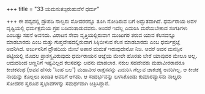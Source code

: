 +++
title = "33 ಯಮಸುತಙ್ಗರುಹುವೆನೆ ಧರ್ಮ"

+++
ಈ ಪದ್ಯದಲ್ಲಿ ದ್ರೌಪದಿ ನಾಲ್ವರು ಸೋದರರನ್ನೂ ತೂಗಿ ನೋಡಿರುವ ಬಗೆ ಅದ್ಭುತವಾಗಿದೆ. ಧರ್ಮರಾಯ ಅವಳ ದೃಷ್ಟಿಯಲ್ಲಿ ಧರ್ಮಕ್ಷಮೆಯ ಗ್ರಹ ಬಡಿದಂತಾಡುವವನು. ಅಂದರೆ ಇವೆಲ್ಲ ಎದುರಿಸಿ ಮರೆಯಬೇಕಾದ ಸಂಗತಿಗಳು ಎಂಬಷ್ಟು ಸಹನೆ ಅವನದು. ವಿರಾಟನ ಸೇವಾ ವೃತ್ತಿಯಲ್ಲಿರುವಾಗ ಮುಜುಗರ ತರುವ ಯಾವ ಕೆಲಸವನ್ನೂ ಮಾಡಬಾರದು ಎಂಬ ಮತ್ತು ಗುಪ್ತವೇಷದಲ್ಲಿರುವಾಗ ಸಿಕ್ಕಿಬೀಳುವ ಕೆಲಸ ಮಾಡಬಾರದು ಎಂಬ ಧರ್ಮಪ್ರಜ್ಞೆ ಅವನಿಗಿದೆ. ಅರ್ಜುನನಿಗೆ ದ್ರೌಪದಿಯ ಮೇಲೆ ಅಪಾರ ಮಮತೆ ಇರುವುದೇನೋ ನಿಜ. ಆದರೆ ಅವನ ಮನಸ್ಸಿನ ಪಟ್ಟಿಯಲ್ಲಿ ಮೊದಲ ಪ್ರಾಶಸ್ತ್ಯವಿರುವುದು ಧರ್ಮರಾಯನ ಆಜ್ಞೆಯ ಮೇಲೇ ಹೊರತು ಬೇರೆ ಯಾವುದರ ಮೇಲೂ ಅಲ್ಲ. ಆದುದರಿಂದ ಅಣ್ಣನಿಗೆ ಇಷ್ಟವಿಲ್ಲದ ಕೆಲಸವನ್ನು ಅವನು ಮಾಡಲಾರ. ನಕುಲ ಸಹದೇವರು ಮಹಾವೀರರಾದರೂ ಕೀಚಕನಂಥ (ಅವನ ಹೆಸರು 'ಸಿಂಹ ಬಲ') ಮಹಾವೀರ ರಾಕ್ಷಸನನ್ನು ಎದುರಿಸಿ ಗೆಲ್ಲುವ ಚಾಕಚಕ್ಯ ಅವರಿಗಿಲ್ಲ. ಆ ಕೀಚಕ ನಾಯನ್ನು ಕೊಲ್ಲಲು ಖಂಡಿತ ಅವರಿಗೆ ಆಗದು. ಆ ಸಂದರ್ಭವನ್ನು ಬಳಸಿಕೊಂಡು ಕುಮಾರವ್ಯಾಸನು ನಾಲ್ವರು ಸೋದರರ ಸ್ವರೂಪ ಸ್ವಭಾವಗಳನ್ನು ಸಮರ್ಥವಾಗಿ ಚಿತ್ರಿಸಿದ್ದಾನೆ.